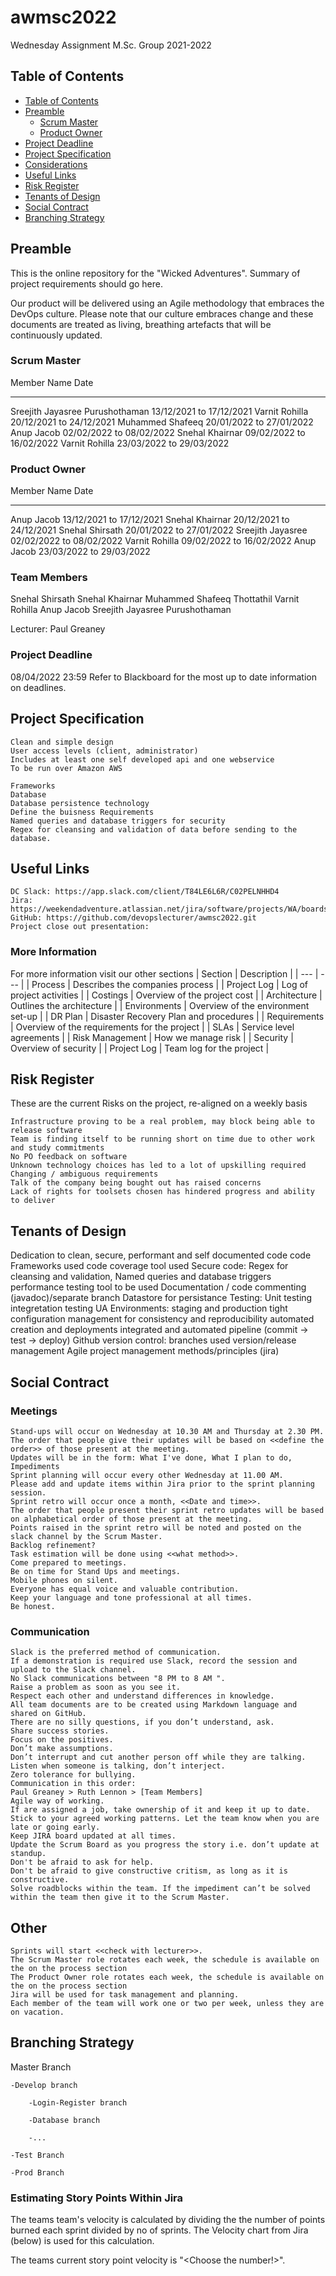 # awmsc2022
Wednesday Assignment M.Sc. Group 2021-2022

## Table of Contents

  * [Table of Contents](#table-of-contents)
  * [Preamble](#preamble)
    + [Scrum Master](#scrum-master)
    + [Product Owner](#product-owner)
  * [Project Deadline](#project-deadline)
  * [Project Specification](#project-specification)
  * [Considerations](#considerations)
  * [Useful Links](#useful-links)
  * [Risk Register](#risk-register)
  * [Tenants of Design](#tenants-of-design)
  * [Social Contract](#social-contract)
  * [Branching Strategy](#branching-strategy)

## Preamble

This is the online repository for the "Wicked Adventures". Summary of project requirements should go here.


Our product will be delivered using an Agile methodology that embraces the DevOps culture. Please note that our culture embraces change and these documents are treated as living, breathing artefacts that will be continuously updated.

### Scrum Master
Member Name							Date
-----------							----
Sreejith Jayasree Purushothaman				13/12/2021 to 17/12/2021
Varnit Rohilla  					20/12/2021 to 24/12/2021
Muhammed Shafeeq                    			20/01/2022 to 27/01/2022
Anup Jacob						02/02/2022 to 08/02/2022
Snehal Khairnar                         		09/02/2022 to 16/02/2022
Varnit Rohilla						23/03/2022 to 29/03/2022

### Product Owner
Member Name							Date
-----------							----
Anup Jacob						13/12/2021 to 17/12/2021
Snehal Khairnar						20/12/2021 to 24/12/2021
Snehal Shirsath                    			20/01/2022 to 27/01/2022
Sreejith Jayasree					02/02/2022 to 08/02/2022
Varnit Rohilla                                          09/02/2022 to 16/02/2022
Anup Jacob						23/03/2022 to 29/03/2022

### Team Members
Snehal Shirsath
Snehal Khairnar
Muhammed Shafeeq Thottathil
Varnit Rohilla
Anup Jacob
Sreejith Jayasree Purushothaman

Lecturer: Paul Greaney

  
### Project Deadline
08/04/2022 23:59
Refer to Blackboard for the most up to date information on deadlines.
  
## Project Specification  
<!-- <team must agree specifications here - below are samples for discussion purposes>     -->
    Clean and simple design
    User access levels (client, administrator)
    Includes at least one self developed api and one webservice
    To be run over Amazon AWS

    Frameworks
    Database
    Database persistence technology
    Define the buisness Requirements
    Named queries and database triggers for security
    Regex for cleansing and validation of data before sending to the database.

## Useful Links

    DC Slack: https://app.slack.com/client/T84LE6L6R/C02PELNHHD4
    Jira: https://weekendadventure.atlassian.net/jira/software/projects/WA/boards/1
    GitHub: https://github.com/devopslecturer/awmsc2022.git
    Project close out presentation: 

### More Information
For more information visit our other sections
| Section  | Description  |
| --- | --- |
| Process  | Describes the companies process  |
| Project Log  | Log of project activities  |
| Costings  | Overview of the project cost  |
|  Architecture | Outlines the architecture  |
| Environments  | Overview of the environment set-up  |
| DR Plan  | Disaster Recovery Plan and procedures  |
| Requirements  | Overview of the requirements for the project  |
| SLAs  | Service level agreements  |
| Risk Management  | How we manage risk  |
| Security  | Overview of security  |
| Project Log  | Team log for the project  |

## Risk Register

These are the current Risks on the project, re-aligned on a weekly basis

    Infrastructure proving to be a real problem, may block being able to release software
    Team is finding itself to be running short on time due to other work and study commitments
    No PO feedback on software
    Unknown technology choices has led to a lot of upskilling required
    Changing / ambiguous requirements
    Talk of the company being bought out has raised concerns
    Lack of rights for toolsets chosen has hindered progress and ability to deliver

## Tenants of Design
<pick from the sample sections below and add your own>
    Dedication to clean, secure, performant and self documented code
        code Frameworks used
        code coverage tool used
        Secure code: Regex for cleansing and validation, Named queries and database triggers
        performance testing tool to be used
    Documentation / code commenting (javadoc)/separate branch
    Datastore for persistance
    Testing:
        Unit testing
        integretation testing
        UA
    Environments:
        staging and production
        tight configuration management for consistency and reproducibility
        automated creation and deployments
        integrated and automated pipeline (commit -> test -> deploy)
    Github version control:
        branches used
        version/release management
    Agile project management methods/principles (jira)

## Social Contract

### Meetings

    Stand-ups will occur on Wednesday at 10.30 AM and Thursday at 2.30 PM.
    The order that people give their updates will be based on <<define the order>> of those present at the meeting.
    Updates will be in the form: What I've done, What I plan to do, Impediments
    Sprint planning will occur every other Wednesday at 11.00 AM.
    Please add and update items within Jira prior to the sprint planning session.
    Sprint retro will occur once a month, <<Date and time>>.
    The order that people present their sprint retro updates will be based on alphabetical order of those present at the meeting.
    Points raised in the sprint retro will be noted and posted on the slack channel by the Scrum Master.
    Backlog refinement?
    Task estimation will be done using <<what method>>. 
    Come prepared to meetings.
    Be on time for Stand Ups and meetings.
    Mobile phones on silent.
    Everyone has equal voice and valuable contribution.
    Keep your language and tone professional at all times.
    Be honest.

### Communication

    Slack is the preferred method of communication.
    If a demonstration is required use Slack, record the session and upload to the Slack channel.
    No Slack communications between "8 PM to 8 AM ".
    Raise a problem as soon as you see it.
    Respect each other and understand differences in knowledge.
    All team documents are to be created using Markdown language and shared on GitHub.
    There are no silly questions, if you don’t understand, ask.
    Share success stories.
    Focus on the positives.
    Don’t make assumptions.
    Don’t interrupt and cut another person off while they are talking.
    Listen when someone is talking, don’t interject.
    Zero tolerance for bullying.
    Communication in this order: 
	Paul Greaney > Ruth Lennon > [Team Members] 
    Agile way of working.
    If are assigned a job, take ownership of it and keep it up to date.
    Stick to your agreed working patterns. Let the team know when you are late or going early.
    Keep JIRA board updated at all times.
    Update the Scrum Board as you progress the story i.e. don’t update at standup.
    Don't be afraid to ask for help.
    Don't be afraid to give constructive critism, as long as it is constructive.
    Solve roadblocks within the team. If the impediment can’t be solved within the team then give it to the Scrum Master.

## Other

    Sprints will start <<check with lecturer>>.
    The Scrum Master role rotates each week, the schedule is available on the on the process section
    The Product Owner role rotates each week, the schedule is available on the on the process section
    Jira will be used for task management and planning.
    Each member of the team will work one or two per week, unless they are on vacation.

## Branching Strategy
Master Branch
	
	-Develop branch
	
		-Login-Register branch
	
		-Database branch
	
		-...
	
	-Test Branch
	
	-Prod Branch

### Estimating Story Points Within Jira

The teams team's velocity is calculated by dividing the the number of points burned each sprint divided by no of sprints. The Velocity chart from Jira (below) is used for this calculation.

The teams current story point velocity is "<Choose the number!>".
